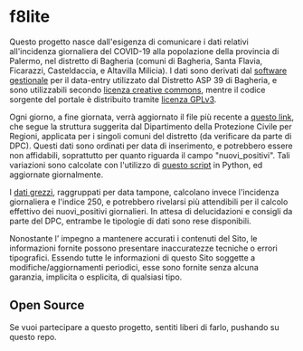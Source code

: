 # f8lite
Questo progetto nasce dall'esigenza di comunicare i dati relativi all'incidenza giornaliera del COVID-19 alla popolazione della provincia di Palermo, nel distretto di Bagheria (comuni di Bagheria, Santa Flavia, Ficarazzi, Casteldaccia, e Altavilla Milicia).
I dati sono derivati dal [software gestionale](https://www.totel.it/portfolio/asp-bagheria) per il data-entry utilizzato dal Distretto ASP 39 di Bagheria, e sono utilizzabili secondo [licenza creative commons](https://creativecommons.org/licenses/by/4.0/deed.it), mentre il codice sorgente del portale è distribuito tramite [licenza GPLv3](https://github.com/gabacode/f8lite/blob/main/LICENSE).

Ogni giorno, a fine giornata, verrà aggiornato il file più recente a [questo link](https://github.com/gabacode/f8lite/blob/main/dati-distretto39/dpc-covid19-ita-pa-39-latest.csv), che segue la struttura suggerita dal Dipartimento della Protezione Civile per Regioni, applicata per i singoli comuni del distretto (da verificare da parte di DPC). Questi dati sono ordinati per data di inserimento, e potrebbero essere non affidabili, soprattutto per quanto riguarda il campo "nuovi_positivi". Tali variazioni sono calcolate con l'utilizzo di [questo script](https://github.com/gabacode/f8lite/blob/main/utilities/json2csv.py) in Python, ed aggiornate giornalmente.

I [dati grezzi](https://github.com/gabacode/f8lite/tree/main/public/datasets), raggruppati per data tampone, calcolano invece l'incidenza giornaliera e l'indice 250, e potrebbero rivelarsi più attendibili per il calcolo effettivo dei nuovi_positivi giornalieri. In attesa di delucidazioni e consigli da parte del DPC, entrambe le tipologie di dati sono rese disponibili.

Nonostante l’ impegno a mantenere accurati i contenuti del Sito, le informazioni fornite possono presentare inaccuratezze tecniche o errori tipografici. Essendo tutte le informazioni di questo Sito soggette a modifiche/aggiornamenti periodici, esse sono fornite senza alcuna garanzia, implicita o esplicita, di qualsiasi tipo.

## Open Source

Se vuoi partecipare a questo progetto, sentiti liberi di farlo, pushando su questo repo.
